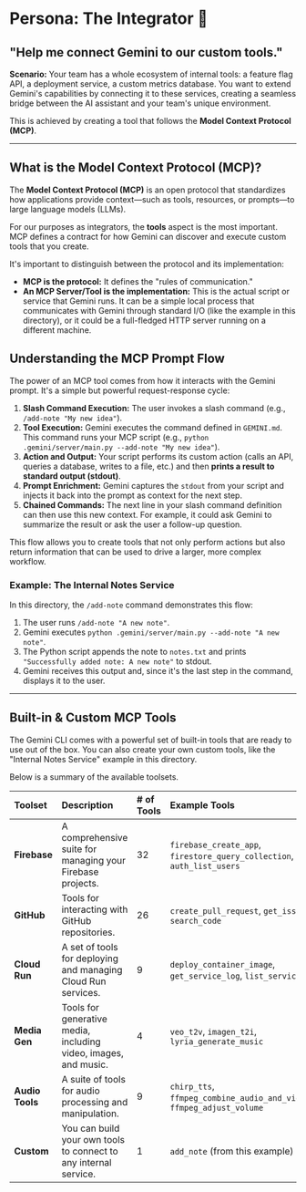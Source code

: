 # Persona: The Integrator 🔌

## "Help me connect Gemini to our custom tools."

**Scenario:** Your team has a whole ecosystem of internal tools: a feature flag API, a deployment service, a custom metrics database. You want to extend Gemini's capabilities by connecting it to these services, creating a seamless bridge between the AI assistant and your team's unique environment.

This is achieved by creating a tool that follows the **Model Context Protocol (MCP)**.

---

## What is the Model Context Protocol (MCP)?

The **Model Context Protocol (MCP)** is an open protocol that standardizes how applications provide context—such as tools, resources, or prompts—to large language models (LLMs).

For our purposes as integrators, the **tools** aspect is the most important. MCP defines a contract for how Gemini can discover and execute custom tools that you create.

It's important to distinguish between the protocol and its implementation:
*   **MCP is the protocol:** It defines the "rules of communication."
*   **An MCP Server/Tool is the implementation:** This is the actual script or service that Gemini runs. It can be a simple local process that communicates with Gemini through standard I/O (like the example in this directory), or it could be a full-fledged HTTP server running on a different machine.

## Understanding the MCP Prompt Flow

The power of an MCP tool comes from how it interacts with the Gemini prompt. It's a simple but powerful request-response cycle:

1.  **Slash Command Execution:** The user invokes a slash command (e.g., `/add-note "My new idea"`).
2.  **Tool Execution:** Gemini executes the command defined in `GEMINI.md`. This command runs your MCP script (e.g., `python .gemini/server/main.py --add-note "My new idea"`).
3.  **Action and Output:** Your script performs its custom action (calls an API, queries a database, writes to a file, etc.) and then **prints a result to standard output (stdout)**.
4.  **Prompt Enrichment:** Gemini captures the `stdout` from your script and injects it back into the prompt as context for the next step.
5.  **Chained Commands:** The next line in your slash command definition can then use this new context. For example, it could ask Gemini to summarize the result or ask the user a follow-up question.

This flow allows you to create tools that not only perform actions but also return information that can be used to drive a larger, more complex workflow.

### Example: The Internal Notes Service

In this directory, the `/add-note` command demonstrates this flow:
1.  The user runs `/add-note "A new note"`.
2.  Gemini executes `python .gemini/server/main.py --add-note "A new note"`.
3.  The Python script appends the note to `notes.txt` and prints `"Successfully added note: A new note"` to stdout.
4.  Gemini receives this output and, since it's the last step in the command, displays it to the user.

---

## Built-in & Custom MCP Tools

The Gemini CLI comes with a powerful set of built-in tools that are ready to use out of the box. You can also create your own custom tools, like the "Internal Notes Service" example in this directory.

Below is a summary of the available toolsets.

| Toolset | Description | # of Tools | Example Tools |
| :--- | :--- | :--- | :--- |
| **Firebase** | A comprehensive suite for managing your Firebase projects. | 32 | `firebase_create_app`, `firestore_query_collection`, `auth_list_users` |
| **GitHub** | Tools for interacting with GitHub repositories. | 26 | `create_pull_request`, `get_issue`, `search_code` |
| **Cloud Run** | A set of tools for deploying and managing Cloud Run services. | 9 | `deploy_container_image`, `get_service_log`, `list_services` |
| **Media Gen** | Tools for generative media, including video, images, and music. | 4 | `veo_t2v`, `imagen_t2i`, `lyria_generate_music` |
| **Audio Tools** | A suite of tools for audio processing and manipulation. | 9 | `chirp_tts`, `ffmpeg_combine_audio_and_video`, `ffmpeg_adjust_volume` |
| **Custom** | You can build your own tools to connect to any internal service. | 1 | `add_note` (from this example) |

